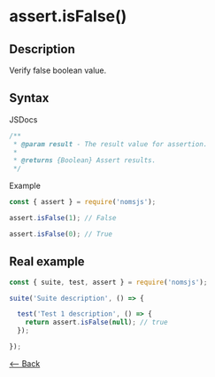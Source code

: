 # assert.isFalse()

## Description
Verify false boolean value.

## Syntax

JSDocs

```js
/**
 * @param result - The result value for assertion.
 *
 * @returns {Boolean} Assert results.
 */
```

Example

```js
const { assert } = require('nomsjs');

assert.isFalse(1); // False

assert.isFalse(0); // True
```

## Real example

```js
const { suite, test, assert } = require('nomsjs');

suite('Suite description', () => {

  test('Test 1 description', () => {
    return assert.isFalse(null); // true
  });

});
```

[<-- Back](https://github.com/afonsopacifer/nomsjs/blob/master/README.md)
